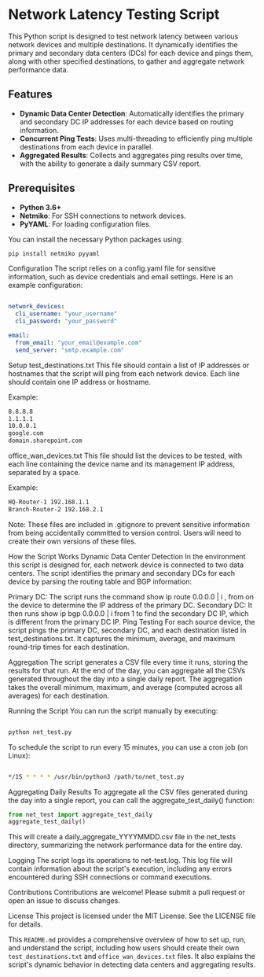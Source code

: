 # Network Latency Testing Script

This Python script is designed to test network latency between various network devices and multiple destinations. It dynamically identifies the primary and secondary data centers (DCs) for each device and pings them, along with other specified destinations, to gather and aggregate network performance data.

## Features

- **Dynamic Data Center Detection**: Automatically identifies the primary and secondary DC IP addresses for each device based on routing information.
- **Concurrent Ping Tests**: Uses multi-threading to efficiently ping multiple destinations from each device in parallel.
- **Aggregated Results**: Collects and aggregates ping results over time, with the ability to generate a daily summary CSV report.

## Prerequisites

- **Python 3.6+**
- **Netmiko**: For SSH connections to network devices.
- **PyYAML**: For loading configuration files.

You can install the necessary Python packages using:

```bash
pip install netmiko pyyaml
```
Configuration
The script relies on a config.yaml file for sensitive information, such as device credentials and email settings. Here is an example configuration:

```yaml

network_devices:
  cli_username: "your_username"
  cli_password: "your_password"

email:
  from_email: "your_email@example.com"
  send_server: "smtp.example.com"
```
Setup
test_destinations.txt
This file should contain a list of IP addresses or hostnames that the script will ping from each network device. Each line should contain one IP address or hostname.

Example:

```bash
8.8.8.8
1.1.1.1
10.0.0.1
google.com
domain.sharepoint.com
```
office_wan_devices.txt
This file should list the devices to be tested, with each line containing the device name and its management IP address, separated by a space.

Example:

```bash
HQ-Router-1 192.168.1.1
Branch-Router-2 192.168.2.1
```

Note: These files are included in .gitignore to prevent sensitive information from being accidentally committed to version control. Users will need to create their own versions of these files.

How the Script Works
Dynamic Data Center Detection
In the environment this script is designed for, each network device is connected to two data centers. The script identifies the primary and secondary DCs for each device by parsing the routing table and BGP information:

Primary DC: The script runs the command show ip route 0.0.0.0 | i , from on the device to determine the IP address of the primary DC.
Secondary DC: It then runs show ip bgp 0.0.0.0 | i from 1 to find the secondary DC IP, which is different from the primary DC IP.
Ping Testing
For each source device, the script pings the primary DC, secondary DC, and each destination listed in test_destinations.txt. It captures the minimum, average, and maximum round-trip times for each destination.

Aggregation
The script generates a CSV file every time it runs, storing the results for that run. At the end of the day, you can aggregate all the CSVs generated throughout the day into a single daily report. The aggregation takes the overall minimum, maximum, and average (computed across all averages) for each destination.

Running the Script
You can run the script manually by executing:

```bash

python net_test.py
```
To schedule the script to run every 15 minutes, you can use a cron job (on Linux):

```bash

*/15 * * * * /usr/bin/python3 /path/to/net_test.py
```
Aggregating Daily Results
To aggregate all the CSV files generated during the day into a single report, you can call the aggregate_test_daily() function:

```python
from net_test import aggregate_test_daily
aggregate_test_daily()
```
This will create a daily_aggregate_YYYYMMDD.csv file in the net_tests directory, summarizing the network performance data for the entire day.

Logging
The script logs its operations to net-test.log. This log file will contain information about the script's execution, including any errors encountered during SSH connections or command executions.

Contributions
Contributions are welcome! Please submit a pull request or open an issue to discuss changes.

License
This project is licensed under the MIT License. See the LICENSE file for details.



This `README.md` provides a comprehensive overview of how to set up, run, and understand the script, including how users should create their own `test_destinations.txt` and `office_wan_devices.txt` files. It also explains the script's dynamic behavior in detecting data centers and aggregating results.






